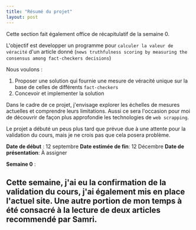 ```yaml
---
title: "Résumé du projet"
layout: post
---
```


Cette section fait également office de récapitulatif de la semaine 0.

L'objectif est  developper un programme pour `calculer la valeur de véracité` d'un article donné (`news truthfulness scoring by measuring the consensus among fact-checkers decisions`)

Nous voulons : 
1. Proposer une solution  qui fournie une mesure  de véracité unique sur la base de  celles de différents  `fact-checkers`
2. Concevoir et implementer la solution


Dans le cadre de ce projet, j'envisage explorer les  échelles de mesures actuelles et comprendre leurs limitations. Aussi ce sera l'occasion pour moi de découvrir  de façon plus approfondie les technologies de `web scrapping`. 

Le projet a débuté un peus plus tard que prévue due à une attente pour la validation du cours, mais je ne crois pas que cela posera problème.

**Date de début** : 12 septembre 
**Date estimée de fin**: 12 Décembre 
**Date de présentation**: À assigner 


**Semaine 0** :

Cette semaine, j'ai eu la confirmation de la validation du cours, j'ai également mis en place l'actuel site. Une autre portion de mon temps à été consacré à la lecture de deux articles recommendé par **Samri**. 
-



